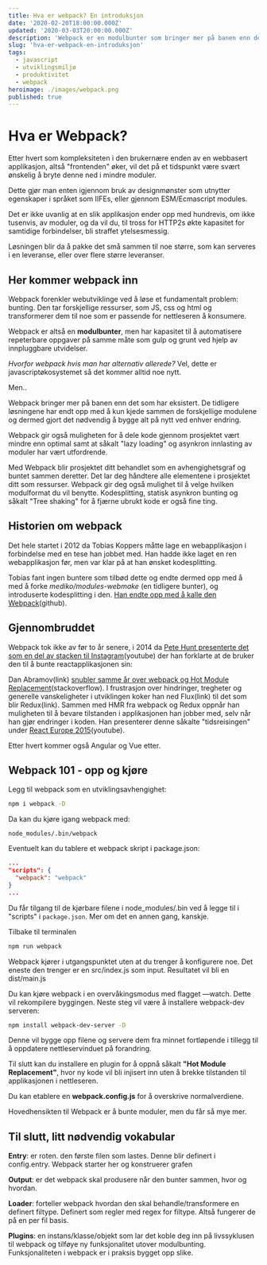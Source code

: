 ```yaml
---
title: Hva er webpack? En introduksjon
date: '2020-02-20T18:00:00.000Z'
updated: '2020-03-03T20:00:00.000Z'
description: 'Webpack er en modulbunter som bringer mer på banen enn det som tidligere har vært. Vi ser også på litt historie.'
slug: 'hva-er-webpack-en-introduksjon'
tags:
  - javascript
  - utviklingsmiljø
  - produktivitet
  - webpack
heroimage: ./images/webpack.png
published: true
---
```


# Hva er Webpack?

Etter hvert som kompleksiteten i den brukernære enden av en webbasert applikasjon, altså "frontenden" øker, vil det på et tidspunkt være svært ønskelig å bryte denne ned i mindre moduler.

Dette gjør man enten igjennom bruk av designmønster som utnytter egenskaper i språket som IIFEs, eller gjennom ESM/Ecmascript modules.

Det er ikke uvanlig at en slik applikasjon ender opp med hundrevis, om ikke tusenvis, av moduler, og da vil du, til tross for HTTP2s økte kapasitet for samtidige forbindelser, bli straffet ytelsesmessig.

Løsningen blir da å pakke det små sammen til noe større, som kan serveres i en leveranse, eller over flere større leveranser.

## Her kommer webpack inn

Webpack forenkler webutviklinge ved å løse et fundamentalt problem: bunting. Den tar forskjellige ressurser, som JS, css og html og transformerer dem til noe som er passende for nettleseren å konsumere.

Webpack er altså en **modulbunter**, men har kapasitet til å automatisere repeterbare oppgaver på samme måte som gulp og grunt ved hjelp av innpluggbare utvidelser.

_Hvorfor webpack hvis man har alternativ allerede?_ Vel, dette er javascriptøkosystemet så det kommer alltid noe nytt.

Men..

Webpack bringer mer på banen enn det som har eksistert. De tidligere løsningene har endt opp med å kun kjede sammen de forskjellige modulene og dermed gjort det nødvendig å bygge alt på nytt ved enhver endring.

Webpack gir også muligheten for å dele kode gjennom prosjektet vært mindre enn optimal samt at såkalt "lazy loading" og asynkron innlasting av moduler har vært utfordrende.

Med Webpack blir prosjektet ditt behandlet som en avhengighetsgraf og buntet sammen deretter. Det lar deg håndtere alle elementene i prosjektet ditt som ressurser. Webpack gir deg også mulighet til å velge hvilken modulformat du vil benytte. Kodesplitting, statisk asynkron bunting og såkalt "Tree shaking" for å fjærne ubrukt kode er også fine ting.

## Historien om webpack

Det hele startet i 2012 da Tobias Koppers måtte lage en webapplikasjon i forbindelse med en tese han jobbet med. Han hadde ikke laget en ren webapplikasjon før, men var klar på at han ønsket kodesplitting.

Tobias fant ingen buntere som tilbød dette og endte dermed opp med å med å forke _mediko/modules-webmake_ (en tidligere bunter), og introduserte kodesplitting i den. [Han endte opp med å kalle den Webpack](https://github.com/medikoo/modules-webmake/issues/7)(github).

## Gjennombruddet

Webpack tok ikke av før to år senere, i 2014 da [Pete Hunt presenterte det som en del av stacken til Instagram](https://www.youtube.com/watch?v=VkTCL6Nqm6Y)(youtube) der han forklarte at de bruker den til å bunte reactapplikasjonen sin:

Dan Abramov(link) [snubler samme år over webpack og Hot Module Replacement](https://stackoverflow.com/questions/24581873/what-exactly-is-hot-module-replacement-in-webpack)(stackoverflow). I frustrasjon over hindringer, tregheter og generelle vanskeligheter i utviklingen koker han ned Flux(link) til det som blir Redux(link). Sammen med HMR fra webpack og Redux oppnår han muligheten til å bevare tilstanden i applikasjonen han jobber med, selv når han gjør endringer i koden. Han presenterer denne såkalte "tidsreisingen" under [React Europe 2015](https://www.youtube.com/watch?v=xsSnOQynTHs)(youtube).

Etter hvert kommer også Angular og Vue etter.

## Webpack 101 - opp og kjøre

Legg til webpack som en utviklingsavhengighet:

```bash
npm i webpack -D
```

Da kan du kjøre igang webpack med:

```shell
node_modules/.bin/webpack
```

Eventuelt kan du tablere et webpack skript i package.json:

```json
...
"scripts": {
  "webpack": "webpack"
}
...
```

Du får tilgang til de kjørbare filene i node_modules/.bin ved å legge til i "scripts" i `package.json`. Mer om det en annen gang, kanskje.

Tilbake til terminalen

```bash
npm run webpack
```

Webpack kjører i utgangspunktet uten at du trenger å konfigurere noe. Det eneste den trenger er en src/index.js som input. Resultatet vil bli en dist/main.js

Du kan kjøre webpack i en overvåkingsmodus med flagget —watch. Dette vil rekompilere byggingen. Neste steg vil være å installere webpack-dev serveren:

```bash
npm install webpack-dev-server -D
```

Denne vil bygge opp filene og servere dem fra minnet fortløpende i tillegg til å oppdatere nettleservinduet på forandring.

Til slutt kan du installere en plugin for å oppnå såkalt **"Hot Module Replacement"**, hvor ny kode vil bli injisert inn uten å brekke tilstanden til applikasjonen i nettleseren.

Du kan etablere en **webpack.config.js** for å overskrive normalverdiene.

Hovedhensikten til Webpack er å bunte moduler, men du får så mye mer.

## Til slutt, litt nødvendig vokabular

**Entry**: er roten. den første filen som lastes. Denne blir definert i config.entry. Webpack starter her og konstruerer grafen

**Output**: er det webpack skal produsere når den bunter sammen, hvor og hvordan.

**Loader**: forteller webpack hvordan den skal behandle/transformere en definert filtype. Definert som regler med regex for filtype. Altså fungerer de på en per fil basis.

**Plugins**: en instans/klasse/objekt som lar det koble deg inn på livssyklusen til webpack og tilføye ny funksjonalitet utover modulbunting. Funksjonaliteten i webpack er i praksis bygget opp slike.
